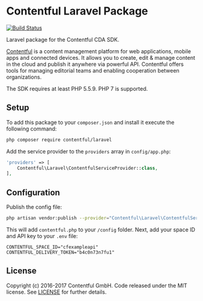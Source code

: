 # Contentful Laravel Package

[![Build Status](https://travis-ci.org/contentful/contentful-laravel.svg?branch=master)](https://travis-ci.org/contentful/contentful-laravel)

Laravel package for the Contentful CDA SDK.

[Contentful](https://www.contentful.com) is a content management platform for web applications, mobile apps and connected devices. It allows you to create, edit & manage content in the cloud and publish it anywhere via powerful API. Contentful offers tools for managing editorial teams and enabling cooperation between organizations.

The SDK requires at least PHP 5.5.9. PHP 7 is supported.

## Setup

To add this package to your `composer.json` and install it execute the following command:

``` sh
php composer require contentful/laravel
```

Add the service provider to the `providers` array in `config/app.php`:

``` php
'providers' => [
    Contentful\Laravel\ContentfulServiceProvider::class,
],
```

## Configuration

Publish the config file:

``` sh
php artisan vendor:publish --provider="Contentful\Laravel\ContentfulServiceProvider"
```

This will add `contentful.php` to your `/config` folder. Next, add your space ID and API key to your `.env` file:

    CONTENTFUL_SPACE_ID="cfexampleapi"
    CONTENTFUL_DELIVERY_TOKEN="b4c0n73n7fu1"

## License

Copyright (c) 2016-2017 Contentful GmbH. Code released under the MIT license. See [LICENSE](LICENSE) for further details.
